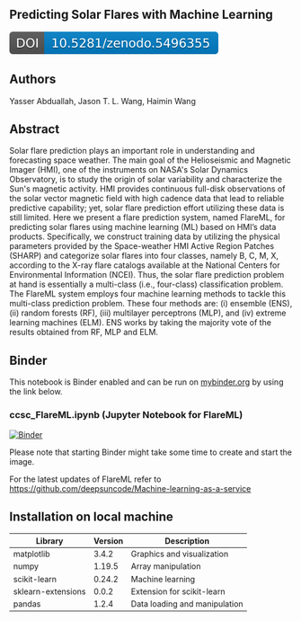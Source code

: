 ## Predicting Solar Flares with Machine Learning<br>
[![DOI](https://github.com/ccsc-tools/zenodo_icons/blob/main/icons/flareml.svg)](https://doi.org/10.5281/zenodo.5634114)


## Authors
Yasser Abduallah, Jason T. L. Wang, Haimin Wang

## Abstract

Solar flare prediction plays an important role in understanding and forecasting space weather.
The main goal of the Helioseismic and Magnetic Imager (HMI), one of the instruments on
NASA&#39;s Solar Dynamics Observatory, is to study the origin of solar variability and characterize
the Sun&#39;s magnetic activity. HMI provides continuous full-disk observations of the solar vector
magnetic field with high cadence data that lead to reliable predictive capability; yet, solar flare
prediction effort utilizing these data is still limited. Here we present a flare prediction system,
named FlareML, for predicting solar flares using machine learning (ML) based on HMI’s data
products. Specifically, we construct training data by utilizing the physical parameters provided
by the Space-weather HMI Active Region Patches (SHARP) and categorize solar flares into four
classes, namely B, C, M, X, according to the X-ray flare catalogs available at the National
Centers for Environmental Information (NCEI). Thus, the solar flare prediction problem at hand
is essentially a multi-class (i.e., four-class) classification problem. The FlareML system employs
four machine learning methods to tackle this multi-class prediction problem. These four methods
are: (i) ensemble (ENS), (ii) random forests (RF), (iii) multilayer perceptrons (MLP), and (iv)
extreme learning machines (ELM). ENS works by taking the majority vote of the results
obtained from RF, MLP and ELM.

## Binder

This notebook is Binder enabled and can be run on [mybinder.org](https://mybinder.org/) by using the link below.


### ccsc_FlareML.ipynb (Jupyter Notebook for FlareML)
[![Binder](https://mybinder.org/badge_logo.svg)](https://mybinder.org/v2/gh/ccsc-tools/FlareML/HEAD?labpath=ccsc_FlareML.ipynb)

Please note that starting Binder might take some time to create and start the image.


For the latest updates of FlareML refer to https://github.com/deepsuncode/Machine-learning-as-a-service

## Installation on local machine

|Library | Version   | Description  |
|---|---|---|
|matplotlib|3.4.2| Graphics and visualization|
|numpy| 1.19.5| Array manipulation|
|scikit-learn| 0.24.2| Machine learning|
| sklearn-extensions | 0.0.2  | Extension for scikit-learn |
| pandas|1.2.4| Data loading and manipulation|
